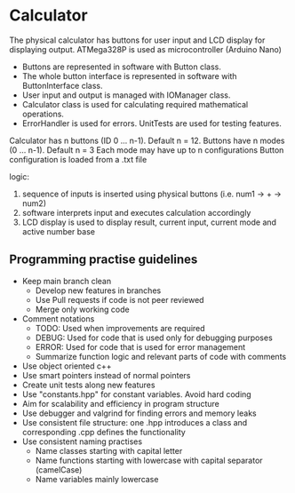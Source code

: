 # Calculator

The physical calculator has buttons for user input and LCD display for displaying output. ATMega328P is used as microcontroller (Arduino Nano)
- Buttons are represented in software with Button class.
- The whole button interface is represented in software with ButtonInterface class. 
- User input and output is managed with IOManager class.
- Calculator class is used for calculating required mathematical operations.
- ErrorHandler is used for errors. UnitTests are used for testing features.

Calculator has n buttons (ID 0 ... n-1). Default n = 12.
Buttons have n modes (0 ... n-1). Default n = 3
Each mode may have up to n configurations
Button configuration is loaded from a .txt file

logic:
1. sequence of inputs is inserted using physical buttons (i.e. num1 -> + -> num2)
2. software interprets input and executes calculation accordingly
3. LCD display is used to display result, current input, current mode and active number base 

## Programming practise guidelines
- Keep main branch clean
    - Develop new features in branches
    - Use Pull requests if code is not peer reviewed
    - Merge only working code
- Comment notations
    - TODO: Used when improvements are required
    - DEBUG: Used for code that is used only for debugging purposes
    - ERROR: Used for code that is used for error management
    - Summarize function logic and relevant parts of code with comments
- Use object oriented c++
- Use smart pointers instead of normal pointers
- Create unit tests along new features
- Use "constants.hpp" for constant variables. Avoid hard coding
- Aim for scalability and efficiency in program structure
- Use debugger and valgrind for finding errors and memory leaks
- Use consistent file structure: one .hpp introduces a class and corresponding .cpp defines the functionality
- Use consistent naming practises
    - Name classes starting with capital letter
    - Name functions starting with lowercase with capital separator (camelCase)
    - Name variables mainly lowercase
